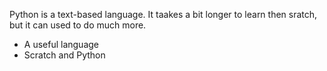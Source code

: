 Python is a text-based language. It taakes a bit longer to learn then sratch, but it can used to do much more.

- A useful language 
- Scratch and Python

